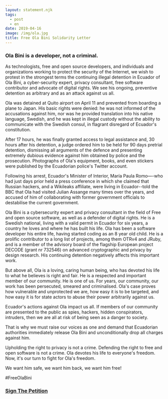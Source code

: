 ```yaml
---
layout: statement.njk
tags:
  - post
  - en
date: 2019-04-16
image: /img/ola.jpg
title: Free Ola Bini Solidarity Letter
---
```


### Ola Bini is a developer, not a criminal.

As technologists, free and open source developers, and individuals and organizations working to protect the security of the Internet, we wish to protest in the strongest terms the continuing illegal detention in Ecuador of Ola Bini, a cyber-security expert, privacy consultant, free software contributor and advocate of digital rights. We see his ongoing, preventive detention as arbitrary and as an attack against us all.

Ola was detained at Quito airport on April 11 and prevented from boarding a plane to Japan. His basic rights were denied: he was not informed of the accusations against him, nor was he provided translation into his native language, Swedish, and he was kept in illegal custody without the ability to communicate with the Swedish consul, in flagrant disregard of Ecuador's constitution. 

After 17 hours, he was finally granted access to legal assistance and, 30 hours after his detention, a judge ordered him to be held for 90 days pretrial detention, dismissing all arguments of the defence and presenting extremely dubious evidence against him obtained by police and the prosecution. Photographs of Ola's equipment, books, and even stickers were published by the Ecuadorian police's Twitter account.

Following his arrest, Ecuador's Minister of Interior, María Paula Romo—-who had just days prior held a press conference in which she claimed that Russian hackers, and a Wikileaks affiliate, were living in Ecuador--told the BBC that Ola had visited Julian Assange many times over the years, and accused of him of collaborating with former government officials to destabilise the current government.

Ola Bini is a cybersecurity expert and privacy consultant in the field of Free and open source software, as well as a defender of digital rights. He is a Swedish national, living with a valid permit in Ecuador for six years, a country he loves and where he has built his life. Ola has been a software developer his entire life, having started coding as an 8 year old child. He is a prolific contributor to a long list of projects, among them OTRv4 and JRuby, and is a member of the advisory board of the flagship European project DECODE (grant nr 732546) on advanced cryptographic and privacy by design research. His continuing detention negatively affects this important work.

But above all, Ola is a loving, caring human being, who has devoted his life to what he believes is right and fair. He is a respected and important member of our community. He is one of us. For years, our community, our work has been persecuted, smeared and criminalised. Ola's case proves how vulnerable and unprotected we are, how easy it is to be targeted, and how easy it is for state actors to abuse their power arbitrarily against us. 

Ecuador's actions against Ola impact us all. If members of our community are presented to the public as spies, hackers, hidden conspirators, intruders, then we are all at risk of being seen as a danger to society. 

That is why we must raise our voices as one and demand that Ecuadorian authorities immediately release Ola Bini and unconditionally drop all charges against him.

Upholding the right to privacy is not a crime. Defending the right to free and open software is not a crime. Ola devotes his life to everyone's freedom. Now, it's our turn to fight for Ola's freedom.

We want him safe, we want him back, we want him free!

#FreeOlaBini

### [Sign The Petition](https://is.gd/dropchargesagainstola)


